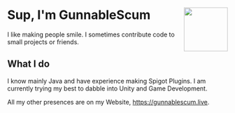 # <img align="right" width=100 src="https://avatars.githubusercontent.com/u/148823476"> Sup, I'm GunnableScum
I like making people smile. I sometimes contribute code to small projects or friends.
## What I do
I know mainly Java and have experience making Spigot Plugins. I am currently trying my best to dabble into Unity and Game Development.

All my other presences are on my Website, https://gunnablescum.live.
